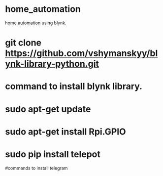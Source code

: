 # home_automation
home automation using blynk.
# git clone https://github.com/vshymanskyy/blynk-library-python.git 
# command to install blynk library.
# sudo apt-get update
# sudo apt-get install Rpi.GPIO
# sudo pip install telepot 
#commands to install telegram

